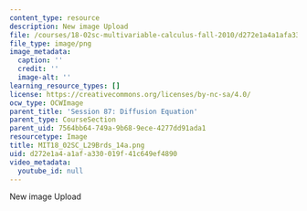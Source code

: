 ```yaml
---
content_type: resource
description: New image Upload
file: /courses/18-02sc-multivariable-calculus-fall-2010/d272e1a4a1afa330019f41c649ef4890_MIT18_02SC_L29Brds_14a.png
file_type: image/png
image_metadata:
  caption: ''
  credit: ''
  image-alt: ''
learning_resource_types: []
license: https://creativecommons.org/licenses/by-nc-sa/4.0/
ocw_type: OCWImage
parent_title: 'Session 87: Diffusion Equation'
parent_type: CourseSection
parent_uid: 7564bb64-749a-9b68-9ece-4277dd91ada1
resourcetype: Image
title: MIT18_02SC_L29Brds_14a.png
uid: d272e1a4-a1af-a330-019f-41c649ef4890
video_metadata:
  youtube_id: null
---
```

New image Upload